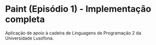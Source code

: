 # Paint (Episódio 1) - Implementação completa

Aplicação de apoio à cadeira de Linguagens de Programação 2 da Universidade Lusófona.
